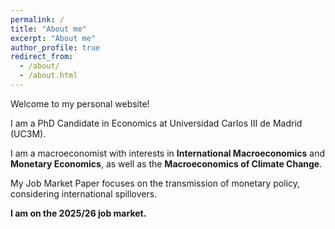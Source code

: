 ```yaml
---
permalink: /
title: "About me"
excerpt: "About me"
author_profile: true
redirect_from: 
  - /about/
  - /about.html
---
```


Welcome to my personal website!

I am a PhD Candidate in Economics at Universidad Carlos III de Madrid (UC3M). 

I am a macroeconomist with interests in **International Macroeconomics** and **Monetary Economics**, as well as the **Macroeconomics of Climate Change**.

My Job Market Paper focuses on the transmission of monetary policy, considering international spillovers.

**I am on the 2025/26 job market.**




